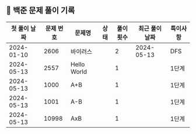 ## 🚀 백준 문제 풀이 기록

| **첫 풀이 날짜** | **문제 번호** | **문제명**     | **상태** | **풀이 횟수** | **최근 풀이 날짜** | **특이사항** |
|-------------|-----------|-------------|--------|-----------|--------------|----------|
| 2024-01-10  | 2606      | 바이러스        |        | 2         | 2024-05-13   | DFS      |
| 2024-05-13  | 2557      | Hello World |        | 1         |              | 1단계      |
| 2024-05-13  | 1000      | A+B         |        | 1         |              | 1단계      |
| 2024-05-13  | 1001      | A-B         |        | 1         |              | 1단계      |
| 2024-05-13  | 10998     | AxB         |        | 1         |              | 1단계      |